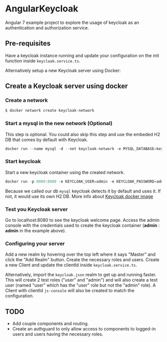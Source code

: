 # AngularKeycloak

Angular 7 example project to explore the usage of keycloak as an authentication and authorization service.

## Pre-requisites

Have a keycloak instance running and update your configuration on the init function inside `keycloak.service.ts`.

Alternatively setup a new Keycloak server using Docker:

## Create a Keycloak server using docker

### Create a network
```javascript
$ docker network create keycloak-network
```

### Start a mysql in the new network (Optional)
This step is optional. You could also skip this step and use the embeded H2 DB that comes by default with Keycloak.

```javascript
docker run --name mysql -d --net keycloak-network -e MYSQL_DATABASE=keycloak -e MYSQL_USER=keycloak -e MYSQL_PASSWORD=password -e MYSQL_ROOT_PASSWORD=root_password mysql
```

### Start keycloak
Start a new keycloak container using the created network.

```javascript
docker run -p 8080:8080 -e KEYCLOAK_USER=admin -e KEYCLOAK_PASSWORD=admin -d --name keycloak --net keycloak-network jboss/keycloak
```
Because we called our db `mysql` keycloak detects it by default and uses it. If not, it would use its own H2 DB. More info about [Keycloak docker image](https://hub.docker.com/r/jboss/keycloak/)

### Test you Keycloak server
Go to localhost:8080 to see the keycloak welcome page. Access the admin console with the credentials used to create the keycloak container (**admin** : **admin** in the example above).

### Configuring your server
Add a new realm by hovering over the top left where it says "Master" and click the "Add Realm" button. Create the necessary roles and users. Create a new Client and update the clientId inside `keycloak.service.ts`.

Alternatively, import the `keycloak.json` realm to get up and running faster. This will create 2 test roles ("user" and "admin") and will also create a test user (named "user" which has the "user" role but not the "admin" role). A Client with clientId `js-console` will also be created to match the configuration.

## TODO
* Add couple components and routing.
* Create an authguard to only allow access to components to logged-in users and users having the necessary roles.